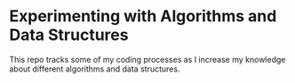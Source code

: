 # Experimenting with Algorithms and Data Structures

This repo tracks some of my coding processes as I increase my knowledge about different algorithms and data structures.
